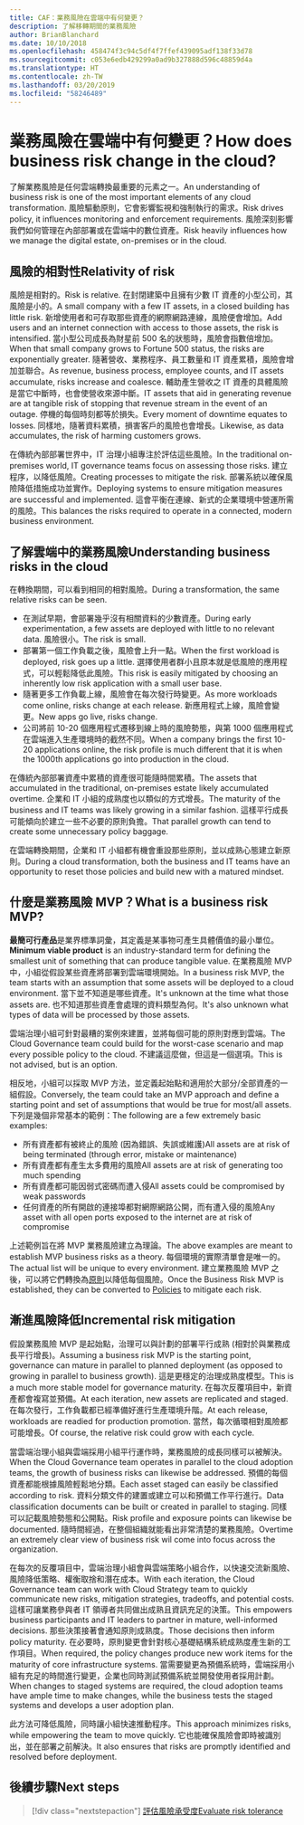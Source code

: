 ```yaml
---
title: CAF：業務風險在雲端中有何變更？
description: 了解移轉期間的業務風險
author: BrianBlanchard
ms.date: 10/10/2018
ms.openlocfilehash: 458474f3c94c5df4f7ffef439095adf138f33d78
ms.sourcegitcommit: c053e6edb429299a0ad9b327888d596c48859d4a
ms.translationtype: HT
ms.contentlocale: zh-TW
ms.lasthandoff: 03/20/2019
ms.locfileid: "58246489"
---
```

<!-- markdownlint-disable MD026 -->

# <a name="how-does-business-risk-change-in-the-cloud"></a><span data-ttu-id="eeab4-103">業務風險在雲端中有何變更？</span><span class="sxs-lookup"><span data-stu-id="eeab4-103">How does business risk change in the cloud?</span></span>

<span data-ttu-id="eeab4-104">了解業務風險是任何雲端轉換最重要的元素之一。</span><span class="sxs-lookup"><span data-stu-id="eeab4-104">An understanding of business risk is one of the most important elements of any cloud transformation.</span></span> <span data-ttu-id="eeab4-105">風險驅動原則，它會影響監視和強制執行的需求。</span><span class="sxs-lookup"><span data-stu-id="eeab4-105">Risk drives policy, it influences monitoring and enforcement requirements.</span></span> <span data-ttu-id="eeab4-106">風險深刻影響我們如何管理在內部部署或在雲端中的數位資產。</span><span class="sxs-lookup"><span data-stu-id="eeab4-106">Risk heavily influences how we manage the digital estate, on-premises or in the cloud.</span></span>

<!-- markdownlint-enable MD026 -->

## <a name="relativity-of-risk"></a><span data-ttu-id="eeab4-107">風險的相對性</span><span class="sxs-lookup"><span data-stu-id="eeab4-107">Relativity of risk</span></span>

<span data-ttu-id="eeab4-108">風險是相對的。</span><span class="sxs-lookup"><span data-stu-id="eeab4-108">Risk is relative.</span></span> <span data-ttu-id="eeab4-109">在封閉建築中且擁有少數 IT 資產的小型公司，其風險是小的。</span><span class="sxs-lookup"><span data-stu-id="eeab4-109">A small company with a few IT assets, in a closed building has little risk.</span></span> <span data-ttu-id="eeab4-110">新增使用者和可存取那些資產的網際網路連線，風險便會增加。</span><span class="sxs-lookup"><span data-stu-id="eeab4-110">Add users and an internet connection with access to those assets, the risk is intensified.</span></span> <span data-ttu-id="eeab4-111">當小型公司成長為財星前 500 名的狀態時，風險會指數倍增加。</span><span class="sxs-lookup"><span data-stu-id="eeab4-111">When that small company grows to Fortune 500 status, the risks are exponentially greater.</span></span> <span data-ttu-id="eeab4-112">隨著營收、業務程序、員工數量和 IT 資產累積，風險會增加並聯合。</span><span class="sxs-lookup"><span data-stu-id="eeab4-112">As revenue, business process, employee counts, and IT assets accumulate, risks increase and coalesce.</span></span> <span data-ttu-id="eeab4-113">輔助產生營收之 IT 資產的具體風險是當它中斷時，也會使營收來源中斷。</span><span class="sxs-lookup"><span data-stu-id="eeab4-113">IT assets that aid in generating revenue are at tangible risk of stopping that revenue stream in the event of an outage.</span></span> <span data-ttu-id="eeab4-114">停機的每個時刻都等於損失。</span><span class="sxs-lookup"><span data-stu-id="eeab4-114">Every moment of downtime equates to losses.</span></span> <span data-ttu-id="eeab4-115">同樣地，隨著資料累積，損害客戶的風險也會增長。</span><span class="sxs-lookup"><span data-stu-id="eeab4-115">Likewise, as data accumulates, the risk of harming customers grows.</span></span>

<span data-ttu-id="eeab4-116">在傳統內部部署世界中，IT 治理小組專注於評估這些風險。</span><span class="sxs-lookup"><span data-stu-id="eeab4-116">In the traditional on-premises world, IT governance teams focus on assessing those risks.</span></span> <span data-ttu-id="eeab4-117">建立程序，以降低風險。</span><span class="sxs-lookup"><span data-stu-id="eeab4-117">Creating processes to mitigate the risk.</span></span> <span data-ttu-id="eeab4-118">部署系統以確保風險降低措施成功並實作。</span><span class="sxs-lookup"><span data-stu-id="eeab4-118">Deploying systems to ensure mitigation measures are successful and implemented.</span></span> <span data-ttu-id="eeab4-119">這會平衡在連線、新式的企業環境中營運所需的風險。</span><span class="sxs-lookup"><span data-stu-id="eeab4-119">This balances the risks required to operate in a connected, modern business environment.</span></span>

## <a name="understanding-business-risks-in-the-cloud"></a><span data-ttu-id="eeab4-120">了解雲端中的業務風險</span><span class="sxs-lookup"><span data-stu-id="eeab4-120">Understanding business risks in the cloud</span></span>

<span data-ttu-id="eeab4-121">在轉換期間，可以看到相同的相對風險。</span><span class="sxs-lookup"><span data-stu-id="eeab4-121">During a transformation, the same relative risks can be seen.</span></span>

* <span data-ttu-id="eeab4-122">在測試早期，會部署幾乎沒有相關資料的少數資產。</span><span class="sxs-lookup"><span data-stu-id="eeab4-122">During early experimentation, a few assets are deployed with little to no relevant data.</span></span> <span data-ttu-id="eeab4-123">風險很小。</span><span class="sxs-lookup"><span data-stu-id="eeab4-123">The risk is small.</span></span>
* <span data-ttu-id="eeab4-124">部署第一個工作負載之後，風險會上升一點。</span><span class="sxs-lookup"><span data-stu-id="eeab4-124">When the first workload is deployed, risk goes up a little.</span></span> <span data-ttu-id="eeab4-125">選擇使用者群小且原本就是低風險的應用程式，可以輕鬆降低此風險。</span><span class="sxs-lookup"><span data-stu-id="eeab4-125">This risk is easily mitigated by choosing an inherently low risk application with a small user base.</span></span>
* <span data-ttu-id="eeab4-126">隨著更多工作負載上線，風險會在每次發行時變更。</span><span class="sxs-lookup"><span data-stu-id="eeab4-126">As more workloads come online, risks change at each release.</span></span> <span data-ttu-id="eeab4-127">新應用程式上線，風險會變更。</span><span class="sxs-lookup"><span data-stu-id="eeab4-127">New apps go live, risks change.</span></span>
* <span data-ttu-id="eeab4-128">公司將前 10-20 個應用程式遷移到線上時的風險勢態，與第 1000 個應用程式在雲端進入生產環境時的截然不同。</span><span class="sxs-lookup"><span data-stu-id="eeab4-128">When a company brings the first 10-20 applications online, the risk profile is much different that it is when the 1000th applications go into production in the cloud.</span></span>

<span data-ttu-id="eeab4-129">在傳統內部部署資產中累積的資產很可能隨時間累積。</span><span class="sxs-lookup"><span data-stu-id="eeab4-129">The assets that accumulated in the traditional, on-premises estate likely accumulated overtime.</span></span> <span data-ttu-id="eeab4-130">企業和 IT 小組的成熟度也以類似的方式增長。</span><span class="sxs-lookup"><span data-stu-id="eeab4-130">The maturity of the business and IT teams was likely growing in a similar fashion.</span></span> <span data-ttu-id="eeab4-131">這樣平行成長可能傾向於建立一些不必要的原則負擔。</span><span class="sxs-lookup"><span data-stu-id="eeab4-131">That parallel growth can tend to create some unnecessary policy baggage.</span></span>

<span data-ttu-id="eeab4-132">在雲端轉換期間，企業和 IT 小組都有機會重設那些原則，並以成熟心態建立新原則。</span><span class="sxs-lookup"><span data-stu-id="eeab4-132">During a cloud transformation, both the business and IT teams have an opportunity to reset those policies and build new with a matured mindset.</span></span>

<!-- markdownlint-disable MD026 -->

## <a name="what-is-a-business-risk-mvp"></a><span data-ttu-id="eeab4-133">什麼是業務風險 MVP？</span><span class="sxs-lookup"><span data-stu-id="eeab4-133">What is a business risk MVP?</span></span>

<span data-ttu-id="eeab4-134">**最簡可行產品**是業界標準詞彙，其定義是某事物可產生具體價值的最小單位。</span><span class="sxs-lookup"><span data-stu-id="eeab4-134">**Minimum viable product** is an industry-standard term for defining the smallest unit of something that can produce tangible value.</span></span> <span data-ttu-id="eeab4-135">在業務風險 MVP 中，小組從假設某些資產將部署到雲端環境開始。</span><span class="sxs-lookup"><span data-stu-id="eeab4-135">In a business risk MVP, the team starts with an assumption that some assets will be deployed to a cloud environment.</span></span> <span data-ttu-id="eeab4-136">當下並不知道是哪些資產。</span><span class="sxs-lookup"><span data-stu-id="eeab4-136">It's unknown at the time what those assets are.</span></span> <span data-ttu-id="eeab4-137">也不知道那些資產會處理的資料類型為何。</span><span class="sxs-lookup"><span data-stu-id="eeab4-137">It's also unknown what types of data will be processed by those assets.</span></span>

<span data-ttu-id="eeab4-138">雲端治理小組可針對最糟的案例來建置，並將每個可能的原則對應到雲端。</span><span class="sxs-lookup"><span data-stu-id="eeab4-138">The Cloud Governance team could build for the worst-case scenario and map every possible policy to the cloud.</span></span> <span data-ttu-id="eeab4-139">不建議這麼做，但這是一個選項。</span><span class="sxs-lookup"><span data-stu-id="eeab4-139">This is not advised, but is an option.</span></span>

<span data-ttu-id="eeab4-140">相反地，小組可以採取 MVP 方法，並定義起始點和適用於大部分/全部資產的一組假設。</span><span class="sxs-lookup"><span data-stu-id="eeab4-140">Conversely, the team could take an MVP approach and define a starting point and set of assumptions that would be true for most/all assets.</span></span>
<span data-ttu-id="eeab4-141">下列是幾個非常基本的範例：</span><span class="sxs-lookup"><span data-stu-id="eeab4-141">The following are a few extremely basic examples:</span></span>

* <span data-ttu-id="eeab4-142">所有資產都有被終止的風險 (因為錯誤、失誤或維護)</span><span class="sxs-lookup"><span data-stu-id="eeab4-142">All assets are at risk of being terminated (through error, mistake or maintenance)</span></span>
* <span data-ttu-id="eeab4-143">所有資產都有產生太多費用的風險</span><span class="sxs-lookup"><span data-stu-id="eeab4-143">All assets are at risk of generating too much spending</span></span>
* <span data-ttu-id="eeab4-144">所有資產都可能因弱式密碼而遭入侵</span><span class="sxs-lookup"><span data-stu-id="eeab4-144">All assets could be compromised by weak passwords</span></span>
* <span data-ttu-id="eeab4-145">任何資產的所有開啟的連接埠都對網際網路公開，而有遭入侵的風險</span><span class="sxs-lookup"><span data-stu-id="eeab4-145">Any asset with all open ports exposed to the internet are at risk of compromise</span></span>

<span data-ttu-id="eeab4-146">上述範例旨在將 MVP 業務風險建立為理論。</span><span class="sxs-lookup"><span data-stu-id="eeab4-146">The above examples are meant to establish MVP business risks as a theory.</span></span> <span data-ttu-id="eeab4-147">每個環境的實際清單會是唯一的。</span><span class="sxs-lookup"><span data-stu-id="eeab4-147">The actual list will be unique to every environment.</span></span>
<span data-ttu-id="eeab4-148">建立業務風險 MVP 之後，可以將它們轉換為[原則](overview.md)以降低每個風險。</span><span class="sxs-lookup"><span data-stu-id="eeab4-148">Once the Business Risk MVP is established, they can be converted to [Policies](overview.md) to mitigate each risk.</span></span>

<!-- markdownlint-enable MD026 -->

## <a name="incremental-risk-mitigation"></a><span data-ttu-id="eeab4-149">漸進風險降低</span><span class="sxs-lookup"><span data-stu-id="eeab4-149">Incremental risk mitigation</span></span>

<span data-ttu-id="eeab4-150">假設業務風險 MVP 是起始點，治理可以與計劃的部署平行成熟 (相對於與業務成長平行增長)。</span><span class="sxs-lookup"><span data-stu-id="eeab4-150">Assuming a business risk MVP is the starting point, governance can mature in parallel to planned deployment (as opposed to growing in parallel to business growth).</span></span> <span data-ttu-id="eeab4-151">這是更穩定的治理成熟度模型。</span><span class="sxs-lookup"><span data-stu-id="eeab4-151">This is a much more stable model for governance maturity.</span></span> <span data-ttu-id="eeab4-152">在每次反覆項目中，新資產都會複寫並預備。</span><span class="sxs-lookup"><span data-stu-id="eeab4-152">At each iteration, new assets are replicated and staged.</span></span> <span data-ttu-id="eeab4-153">在每次發行，工作負載都已經準備好進行生產環境升階。</span><span class="sxs-lookup"><span data-stu-id="eeab4-153">At each release, workloads are readied for production promotion.</span></span> <span data-ttu-id="eeab4-154">當然，每次循環相對風險都可能增長。</span><span class="sxs-lookup"><span data-stu-id="eeab4-154">Of course, the relative risk could grow with each cycle.</span></span>

<span data-ttu-id="eeab4-155">當雲端治理小組與雲端採用小組平行運作時，業務風險的成長同樣可以被解決。</span><span class="sxs-lookup"><span data-stu-id="eeab4-155">When the Cloud Governance team operates in parallel to the cloud adoption teams, the growth of business risks can likewise be addressed.</span></span> <span data-ttu-id="eeab4-156">預備的每個資產都能根據風險輕鬆地分類。</span><span class="sxs-lookup"><span data-stu-id="eeab4-156">Each asset staged can easily be classified according to risk.</span></span> <span data-ttu-id="eeab4-157">資料分類文件的建置或建立可以和預備工作平行進行。</span><span class="sxs-lookup"><span data-stu-id="eeab4-157">Data classification documents can be built or created in parallel to staging.</span></span> <span data-ttu-id="eeab4-158">同樣可以記載風險勢態和公開點。</span><span class="sxs-lookup"><span data-stu-id="eeab4-158">Risk profile and exposure points can likewise be documented.</span></span> <span data-ttu-id="eeab4-159">隨時間經過，在整個組織就能看出非常清楚的業務風險。</span><span class="sxs-lookup"><span data-stu-id="eeab4-159">Overtime an extremely clear view of business risk wil come into focus across the organization.</span></span>

<span data-ttu-id="eeab4-160">在每次的反覆項目中，雲端治理小組會與雲端策略小組合作，以快速交流新風險、風險降低策略、權衡取捨和潛在成本。</span><span class="sxs-lookup"><span data-stu-id="eeab4-160">With each iteration, the Cloud Governance team can work with Cloud Strategy team to quickly communicate new risks, mitigation strategies, tradeoffs, and potential costs.</span></span> <span data-ttu-id="eeab4-161">這樣可讓業務參與者 IT 領導者共同做出成熟且資訊充足的決策。</span><span class="sxs-lookup"><span data-stu-id="eeab4-161">This empowers business participants and IT leaders to partner in mature, well-informed decisions.</span></span> <span data-ttu-id="eeab4-162">那些決策接著會通知原則成熟度。</span><span class="sxs-lookup"><span data-stu-id="eeab4-162">Those decisions then inform policy maturity.</span></span> <span data-ttu-id="eeab4-163">在必要時，原則變更會針對核心基礎結構系統成熟度產生新的工作項目。</span><span class="sxs-lookup"><span data-stu-id="eeab4-163">When required, the policy changes produce new work items for the maturity of core infrastructure systems.</span></span> <span data-ttu-id="eeab4-164">當需要變更為預備系統時，雲端採用小組有充足的時間進行變更，企業也同時測試預備系統並開發使用者採用計劃。</span><span class="sxs-lookup"><span data-stu-id="eeab4-164">When changes to staged systems are required, the cloud adoption teams have ample time to make changes, while the business tests the staged systems and develops a user adoption plan.</span></span>

<span data-ttu-id="eeab4-165">此方法可降低風險，同時讓小組快速推動程序。</span><span class="sxs-lookup"><span data-stu-id="eeab4-165">This approach minimizes risks, while empowering the team to move quickly.</span></span> <span data-ttu-id="eeab4-166">它也能確保風險會即時被識別出，並在部署之前解決。</span><span class="sxs-lookup"><span data-stu-id="eeab4-166">It also ensures that risks are promptly identified and resolved before deployment.</span></span>

## <a name="next-steps"></a><span data-ttu-id="eeab4-167">後續步驟</span><span class="sxs-lookup"><span data-stu-id="eeab4-167">Next steps</span></span>

> [!div class="nextstepaction"]
> [<span data-ttu-id="eeab4-168">評估風險承受度</span><span class="sxs-lookup"><span data-stu-id="eeab4-168">Evaluate risk tolerance</span></span>](./risk-tolerance.md)
